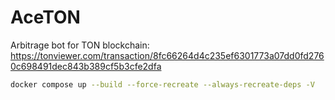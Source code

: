 # AceTON

Arbitrage bot for TON blockchain: https://tonviewer.com/transaction/8fc66264d4c235ef6301773a07dd0fd2760c698491dec843b389cf5b3cfe2dfa

```sh
docker compose up --build --force-recreate --always-recreate-deps -V
```
